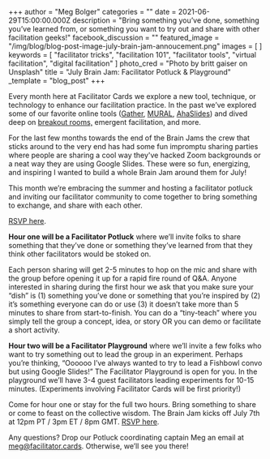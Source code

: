 +++
author = "Meg Bolger"
categories = ""
date = 2021-06-29T15:00:00.000Z
description = "Bring something you’ve done, something you’ve learned from, or something you want to try out and share with other facilitation geeks!"
facebook_discussion = ""
featured_image = "/img/blog/blog-post-image-july-brain-jam-annoucement.png"
images = [ ]
keywords = [
  "facilitator tricks",
  "facilitation 101",
  "facilitator tools",
  "virtual facilitation",
  "digital facilitation"
]
photo_cred = "Photo by britt gaiser on Unsplash"
title = "July Brain Jam: Facilitator Potluck & Playground"
_template = "blog_post"
+++

Every month here at Facilitator Cards we explore a new tool, technique, or technology to enhance our facilitation practice. In the past we’ve explored some of our favorite online tools ([Gather](https://www.facilitator.cards/blog/using-gather-for-virtual-facilitation-canning-the-brain-jam/), [MURAL](https://www.facilitator.cards/blog/using-mural-for-virtual-facilitation-canning-the-brain-jam/), [AhaSlides](https://www.facilitator.cards/blog/using-ahaslides-for-virtual-facilitation-canning-the-brain-jam/)) and dived deep on [breakout rooms,](https://www.facilitator.cards/blog/march-brain-jam-virtual-breakout-room-best-practices/) emergent facilitation, and more.

For the last few months towards the end of the Brain Jams the crew that sticks around to the very end has had some fun impromptu sharing parties where people are sharing a cool way they've hacked Zoom backgrounds or a neat way they are using Google Slides. These were so fun, energizing, and inspiring I wanted to build a whole Brain Jam around them for July!

This month we’re embracing the summer and hosting a facilitator potluck and inviting our facilitator community to come together to bring something to exchange, and share with each other.

[RSVP here](https://airtable.com/shryTZVY7ieydXSAy).

**Hour one will be a Facilitator Potluck** where we’ll invite folks to share something that they’ve done or something they’ve learned from that they think other facilitators would be stoked on.

Each person sharing will get 2-5 minutes to hop on the mic and share with the group before opening it up for a rapid fire round of Q&A. Anyone interested in sharing during the first hour we ask that you make sure your “dish” is (1) something you’ve done or something that you’re inspired by (2) it’s something everyone can do or use (3) it doesn’t take more than 5 minutes to share from start-to-finish. You can do a “tiny-teach” where you simply tell the group a concept, idea, or story OR you can demo or facilitate a short activity.

**Hour two will be a Facilitator Playground** where we’ll invite a few folks who want to try something out to lead the group in an experiment. Perhaps you’re thinking, “Oooooo I’ve always wanted to try to lead a Fishbowl convo but using Google Slides!” The Facilitator Playground is open for you. In the playground we’ll have 3-4 guest facilitators leading experiments for 10-15 minutes. (Experiments involving Facilitator Cards will be first priority!)

Come for hour one or stay for the full two hours. Bring something to share or come to feast on the collective wisdom. The Brain Jam kicks off July 7th at 12pm PT / 3pm ET / 8pm GMT. [RSVP here](https://airtable.com/shryTZVY7ieydXSAy).

Any questions? Drop our Potluck coordinating captain Meg an email at meg@facilitator.cards. Otherwise, we’ll see you there!
